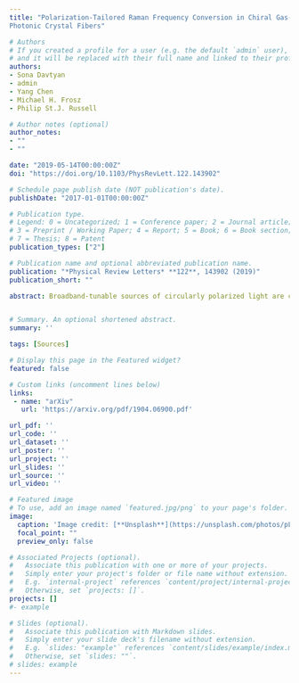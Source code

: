 ```yaml
---
title: "Polarization-Tailored Raman Frequency Conversion in Chiral Gas-Filled Hollow-Core
Photonic Crystal Fibers"

# Authors
# If you created a profile for a user (e.g. the default `admin` user), write the username (folder name) here 
# and it will be replaced with their full name and linked to their profile.
authors:
- Sona Davtyan
- admin
- Yang Chen
- Michael H. Frosz
- Philip St.J. Russell

# Author notes (optional)
author_notes:
- ""
- ""

date: "2019-05-14T00:00:00Z"
doi: "https://doi.org/10.1103/PhysRevLett.122.143902"

# Schedule page publish date (NOT publication's date).
publishDate: "2017-01-01T00:00:00Z"

# Publication type.
# Legend: 0 = Uncategorized; 1 = Conference paper; 2 = Journal article;
# 3 = Preprint / Working Paper; 4 = Report; 5 = Book; 6 = Book section;
# 7 = Thesis; 8 = Patent
publication_types: ["2"]

# Publication name and optional abbreviated publication name.
publication: "*Physical Review Letters* **122**, 143902 (2019)"
publication_short: ""

abstract: Broadband-tunable sources of circularly polarized light are crucial in fields such as laser science, biomedicine, and spectroscopy. Conventional sources rely on nonlinear wavelength conversion and polarization control using standard optical components and are limited by the availability of suitably transparent crystals and glasses. Although a gas-filled hollow-core photonic crystal fiber provides pressure-tunable dispersion, long well-controlled optical path lengths, and high Raman conversion efficiency, it is unable to preserve a circular polarization state, typically exhibiting weak linear birefringence. Here we report a revolutionary approach based on a helically twisted hollow-core photonic crystal fiber, which displays circular birefringence, thus robustly maintaining a circular polarization state against external perturbations. This makes it possible to generate pure circularly polarized Stokes and anti-Stokes signals by rotational Raman scattering in hydrogen. The polarization state of the frequency-shifted Raman bands can be continuously varied by tuning the gas pressure in the vicinity of the gain-suppression point. The results pave the way to a new generation of compact and efficient fiber-based sources of broadband light with a fully controllable polarization state


# Summary. An optional shortened abstract.
summary: '' 

tags: [Sources]

# Display this page in the Featured widget?
featured: false

# Custom links (uncomment lines below)
links:
 - name: "arXiv"
   url: 'https://arxiv.org/pdf/1904.06900.pdf'

url_pdf: ''
url_code: ''
url_dataset: ''
url_poster: ''
url_project: ''
url_slides: ''
url_source: ''
url_video: ''

# Featured image
# To use, add an image named `featured.jpg/png` to your page's folder. 
image:
  caption: 'Image credit: [**Unsplash**](https://unsplash.com/photos/pLCdAaMFLTE)'
  focal_point: ""
  preview_only: false

# Associated Projects (optional).
#   Associate this publication with one or more of your projects.
#   Simply enter your project's folder or file name without extension.
#   E.g. `internal-project` references `content/project/internal-project/index.md`.
#   Otherwise, set `projects: []`.
projects: []
#- example

# Slides (optional).
#   Associate this publication with Markdown slides.
#   Simply enter your slide deck's filename without extension.
#   E.g. `slides: "example"` references `content/slides/example/index.md`.
#   Otherwise, set `slides: ""`.
# slides: example
---
```


